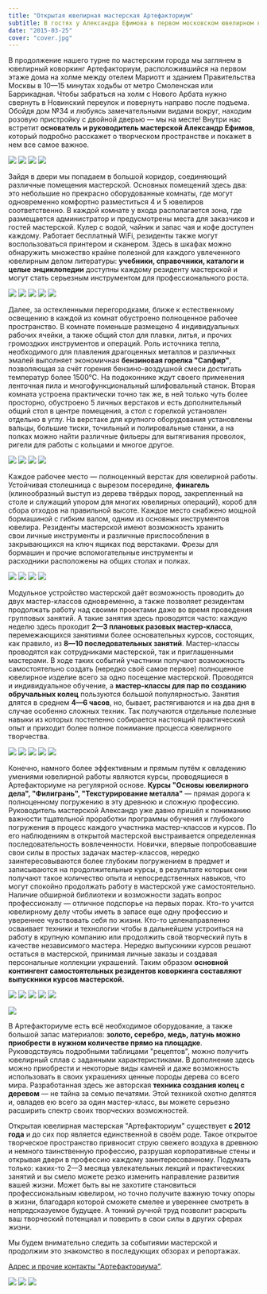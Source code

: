 ```yaml
---
title: "Открытая ювелирная мастерская Артефакториум"
subtitle: В гостях у Александра Ефимова в первом московском ювелирном коворкинге
date: "2015-03-25"
cover: "cover.jpg"
---
```


В продолжение нашего турне по мастерским города мы заглянем в ювелирный коворкинг Артефакториум, расположившийся на первом этаже дома на холме между отелем Мариотт и зданием Правительства Москвы в 10—15 минутах ходьбы от метро Смоленская или Баррикадная. Чтобы забраться на холм с Нового Арбата нужно свернуть в Новинский переулок и повернуть направо после подъема. Обойдя дом №34 и любуясь замечательными видами вокруг, находим розовую пристройку с двойной дверью — мы на месте! Внутри нас встретит **основатель и руководитель мастерской Александр Ефимов**, который подробно расскажет о творческом пространстве и покажет в нем все самое важное.

![](./images/IMG_9334.jpg)
![](./images/IMG_9336.jpg)
![](./images/IMG_9337.jpg)
![](./images/IMG_9360.jpg)

Зайдя в двери мы попадаем в большой коридор, соединяющий различные помещения мастерской. Основных помещений здесь два: это небольшие но прекрасно оборудованные комнаты, где могут одновременно комфортно разместиться 4 и 5 ювелиров соответственно. В каждой комнате у входа располагается зона, где размещается администратор и предусмотрены места для заказчиков и гостей мастерской. Кулер с водой, чайник и запас чая и кофе доступен каждому. Работает бесплатный WiFi, резиденты также могут воспользоваться принтером и сканером. Здесь в шкафах можно обнаружить множество крайне полезной для каждого увлеченного ювелирным делом литературы: **учебники, справочники, каталоги и целые энциклопедии** доступны каждому резиденту мастерской и могут стать серьезным инструментом для профессионального роста.

![](./images/IMG_9365.jpg)
![](./images/IMG_9366.jpg)
![](./images/IMG_9295.jpg)
![](./images/IMG_9339.jpg)
![](./images/IMG_9340.jpg)

Далее, за остекленными перегородками, ближе к естественному освещению в каждой из комнат обустроено полноценное рабочее пространство. В комнате поменьше размещено 4 индивидуальных рабочих ячейки, а также общий стол для плавки, литья, и прочих громоздких инструментов и операций. Роль источника тепла, необходимого для плавления драгоценных металлов и различных эмалей выполняет экономичная **бензиновая горелка "Сапфир"**, позволяющая за счёт горения бензино-воздушной смеси достигать температур более 1500°С. На подоконнике ждут своего применения ленточная пила и многофункциональный шлифовальный станок. Вторая комната устроена практически точно так же, в ней только чуть более просторно, обустроено 5 личных верстаков и есть дополнительный общий стол в центре помещения, а стол с горелкой установлен отдельно в углу. На верстаке для крупного оборудования установлены вальцы, большие тиски, точильный и полировальные станки, а на полках можно найти различные фильеры для вытягивания проволок, ригели для работы с кольцами и многое другое.

![](./images/IMG_9341.jpg)
![](./images/IMG_9342.jpg)
![](./images/IMG_9343.jpg)
![](./images/IMG_9345.jpg)

Каждое рабочее место — полноценный верстак для ювелирной работы. Устойчивая столешница с вырезом посередине, **финагель** (клинообразный выступ из дерева твёрдых пород, закрепленный на столе и служащий упором для многих ювелирных операций), короб для сбора отходов на правильной высоте. Каждое место снабжено мощной бормашиной с гибким валом, одним из основных инструментов ювелира. Резиденты мастерской имеют возможность хранить свои личные инструменты и различные приспособления в закрывающихся на ключ ящиках под верстаками. Фрезы для бормашин и прочие вспомогательные инструменты и расходники расположены на общих столах и полках.

![](./images/IMG_9346.jpg)
![](./images/IMG_9347.jpg)
![](./images/IMG_9349.jpg)
![](./images/IMG_9350.jpg)

Модульное устройство мастерской даёт возможность проводить до двух мастер-классов одновременно, а также позволяет резидентам продолжать работу над своими проектами даже во время проведения групповых занятий. А такие занятия здесь проводятся часто: каждую неделю здесь проходит **2—3 плановых разовых мастер-класса**, перемежающихся занятиями более основательных курсов, состоящих, как правило, из **8—10 последовательных занятий**. Мастер-классы проводятся как сотрудниками мастерской, так и приглашенными мастерами. В ходе таких событий участники получают возможность самостоятельно создать (нередко своё самое первое) полноценное ювелирное изделие всего за одно посещение мастерской. Проводятся и индивидуальное обучение, а **мастер-классы для пар по созданию обручальных колец** пользуются большой популярностью. Занятия длятся в среднем **4—6 часов**, но, бывает, растягиваются и на два дня в случае особенно сложных техник. Так получаются отдельные полезные навыки из которых постепенно собирается настоящий практический опыт и приходит более полное понимание процесса ювелирного творчества.

![](./images/IMG_9351.jpg)
![](./images/IMG_9352.jpg)
![](./images/IMG_9354.jpg)
![](./images/IMG_9355.jpg)
![](./images/IMG_9356.jpg)

Конечно, намного более эффективным и прямым путём к овладению умениями ювелирной работы являются курсы, проводящиеся в Артефакториуме на регулярной основе. **Курсы "Основы ювелирного дела", "Филигрань", "Текстурирование металла"** — прямая дорога к полноценному погружению в эту древнюю и сложную профессию. Руководитель мастерской Александр уже давно пришёл к пониманию важности тщательной проработки программы обучения и глубокого погружения в процесс каждого участника мастер-классов и курсов. По его наблюдениям в открытой мастерской выстраивается определенная последовательность вовлеченности. Новички, впервые попробовавшие свои силы в простых задачах мастер-классов, нередко заинтересовываются более глубоким погружением в предмет и записываются на продолжительные курсы, в результате которых они получают такое количество опыта и непосредственных навыков, что могут спокойно продолжать работу в мастерской уже самостоятельно. Наличие обширной библиотеки и возможности задать вопрос профессионалу — отличное подспорье на первых порах. Кто-то учится ювелирному делу чтобы иметь в запасе еще одну профессию и увереннее чувствовать себя по жизни. Кто-то целенаправленно осваивает техники и технологии чтобы в дальнейшем устроиться на работу в крупную компанию или продолжить свой творческий путь в качестве независимого мастера. Нередко выпускники курсов решают остаться в мастерской, принимая личные заказы и создавая персональные коллекции украшений. Таким образом **основной контингент самостоятельных резидентов коворкинга составляют выпускники курсов мастерской.**

![](./images/IMG_9358.jpg)
![](./images/IMG_9359.jpg)
![](./images/IMG_9361.jpg)
![](./images/IMG_9362.jpg)
![](./images/IMG_9363.jpg)

![](./images/IMG_9338.jpg)

В Артефакториуме есть всё необходимое оборудование, а также большой запас материалов: **золото, серебро, медь, латунь можно приобрести в нужном количестве прямо на площадке**. Руководствуясь подробными таблицами "рецептов", можно получить ювелирный сплав с заданными характеристиками. В дополнение здесь можно приобрести и некоторые виды камней и даже возможность использовать в своих украшениях ценные породы дерева со всего мира. Разработанная здесь же авторская **техника создания колец с деревом** — не тайна за семью печатями. Этой техникой охотно делятся и, овладев ею всего за один мастер-класс, вы можете серьезно расширить спектр своих творческих возможностей.

Открытая ювелирная мастерская "Артефакториум" существует **с 2012 года** и до сих пор является единственной в своём роде. Такое открытое творческое пространство привносит струю свежего воздуха в древнюю и немного таинственную профессию, разрушая корпоративные стены и открывая двери в профессию каждому заинтересованному. Подумать только: каких-то 2—3 месяца увлекательных лекций и практических занятий и вы смело можете резко изменить направление развития вашей жизни. Может быть вы не захотите становиться профессиональным ювелиром, но точно получите важную точку опоры в жизни, благодаря которой сможете смелее и увереннее смотреть в непредсказуемое будущее. А тонкий ручной труд позволит раскрыть ваш творческий потенциал и поверить в свои силы в других сферах жизни.

Мы будем внимательно следить за событиями мастерской и продолжим это знакомство в последующих обзорах и репортажах.

[Адрес и прочие контакты "Артефакториума"](/workshop/catalog/artefaktorium/ "Артефакториум").

![](./images/IMG_9364.jpg)
![](./images/IMG_9279.jpg)
![](./images/IMG_9280.jpg)
